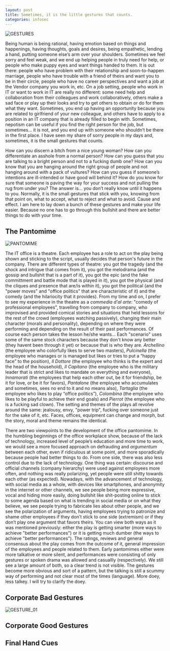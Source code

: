 ```yaml
---
layout: post
title: Sometimes, it is the little gestures that counts.
categories: infosec
---
```


![GESTURES](https://dcgc.io/gestures.png)

Being human is being rational, having emotion based on things and happenings, having thoughts, goals and desires, being empathetic, lending a hand, putting someone else’s arm over your shoulders. Sometimes we feel sorry and feel weak, and we end up helping people in truly need for help, or people who make puppy eyes and want things handed to them. It is out there: people who have problem with their relationship and soon-to-happen marriage, people who have trouble with a friend of theirs and want you to be in their circle, people who have no career perspectives and want a job at the Vendor company you work in, etc. On a job setting, people who work in IT or want to work in IT are really no different: some need help and collaboration from their colleagues and work collaboratively, others make a sad face or play up their looks and try to get others to obtain or do for them what they want. Sometimes, you end up having an opportunity because you are related to girlfriend of your new colleague, and others have to apply to a position in an IT company that is already filled to begin with. Sometimes, nepotism can be useful if you find the right person for the job, but sometimes… it is not, and you end up with someone who shouldn’t be there in the first place. I have seen my share of sorry people in my days and, sometimes, it is the small gestures that counts.

How can you discern a bitch from a nice young woman? How can you differentiate an asshole from a normal person? How can you guess that you are talking to a bright person and not to a fucking dumb one? How can you know that you are hanging around the right group of people and not hanging around with a pack of vultures? How can you guess if someone’s intentions are ill-intended or have good will behind it? How do you know for sure that someone is paving the way for your success and not pulling the rug from under you? The answer is... you don’t really know until it happens to you. Normally, it is the small gestures that stick with you, knowing from that point on, what to accept, what to reject and what to avoid. Cause and effect. I am here to lay down a bunch of these gestures and make your life easier. Because no one has to go through this bullshit and there are better things to do with your time.

## The Pantomime

![PANTOMIME](https://dcgc.io/pantomime.png)

The IT office is a theatre. Each employee has a role to act on the play being shown and sticking to the script, usually decides that person's future in the company. There are different types of theatre: you got the tragedy (and the shock and intrigue that comes from it), you got the melodrama (and the gossip and bullshit that is a part of it), you got the epic (and the fake committment and battle mode that is played in it), you got the physical (and the cliques and presence that are/is within it), you got the political (and the "power moves" and "office politics" that are characteristic of it) and the comedy (and the hilariocity that it provides). From my time and on, I prefer to see my experience in the theatre as a *commedia d'al arte*: "comedy of professional employees",  travelling from company to company, who improvised and provided comical stories and situations that held lessons for the rest of the crowd (employees watching passively), changing their main character (morals and personality), depending on where they were performing and depending on the result of their past performances. Of course each person takes the lesson he/she wants... Each "scenario" uses some of the same stock characters because they don't know any better (they havent been through it yet) or because that is who they are. _Archellino_ (the employee who colorfully likes to serve two masters), _Pulcinella_ (the employee who manages or is managed but likes or tries to put a “happy face” to the position), _Il Dottore_ (the employee who thinks is the expert and the head of the household), _Il Capitano_ (the employee who is the military leader that is strict and likes to mandate on everything and everyone), _Innamorati_ (the employees that help each other out, be it for friendship, be it for love, or be it for favors), _Pantalone_ (the employee who accumulates and sometimes, sees no end to it and no means also), _Tartaglia_ (the employee who likes to play “office politics”), _Colombina_ (the employee who likes to be playful to achieve their end goals) and _Pierrot_ (the employee who is a fucking sad clown). The setting and themes of the plays all revolve around the same: jealousy, envy, "power trip", fucking over someone just for the sake of it, etc. Faces, offices, equipment can change and morph, but the story, moral and theme remains the identical.

There are two viewpoints to the development of the office pantomime. In the humbling beginnings of the office workplace show, because of the lack of technology, increased level of people’s education and more time to work, we would see a more focused approach on defrauding and _argumentum_ between each other, even if ridiculous at some point, and more sporadically because people had better things to do. From one side, there was also less control due to the lack of technology. One thing was certain: discourse and official channels (company hierarchy) were used against employees more often, and nothing was really polarizing, yet people were still shitty towards each other (as expected). Nowadays, with the advancement of technology, with social media as a whole, with devices like smartphones, and anonymity in the internet or other channels, we see people being more expressive, vocal and hiding more easily, doing bullshit like shit-posting online to stick to some agenda based on what is trending in social media or on what they believe, we see people trying to fabricate lies about other people, and we see the polarization of arguments, having employees trying to patronize and shame other employees if they don’t stick to one side (extremism) or if they don’t play one argument that favors theirs. You can view both ways as it was mentioned previously: either the play is getting smarter (more ways to achieve "better performances") or it is getting much dumber (the ways to achieve "better performances"). The ratings, reviews and general consensus about the play comes from the outcome of it, general impression of the employees and people related to them. Early pantomimes either were more talkative or more silent, and performances were consisting of only gestures or spoken drama was allowed and casuallly (respectively). We still see a large amount of both, so a clear trend is not visible. The gestures become more obvious and sort of a pattern, but the talking is still a scummy way of performing and not clear most of the times (language). More doey, less talkey. I will try to clarify the doey.

## Corporate Bad Gestures



![GESTURE_01](https://dcgc.io/gesture_01.png)



## Corporate Good Gestures


## Final Hand Cues
